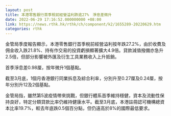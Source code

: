 ```yaml
---
layout: post
title: 本港零售銀行首季稅前經營溢利跌逾27%　淨息差微升
date: 2022-06-29 17:16:52.000000000 +08:00
link: https://news.rthk.hk/rthk/ch/component/k2/1655289-20220629.htm
categories: rthk
---
```


金管局季度報告顯示，本港零售銀行首季稅前經營溢利按年跌27.2%，由於收費及佣金收入跌21.8%、持有作交易的投資虧損顯著擴大4.9倍。貸款減值撥備亦急升2.5倍，但部分影響被外匯及衍生工具業務收入上升抵銷。

首季淨息差0.98厘，按年微升1個基點。

截至3月底，1個月香港銀行同業拆息及綜合利率，分別升至0.27厘及0.24厘，按年分別升12及2個基點。

金管局指，雖然第5波疫情帶來挑戰，但銀行體系首季維持穩健，資本及流動性保持良好，特定分類貸款比率仍維持健康水平。截至3月底，本港註冊認可機構總資本比率19.7%，較去年底跌0.5個百分點，但仍遠高於8%的國際最低要求。
